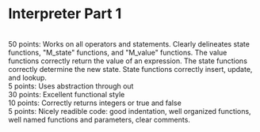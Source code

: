 # Interpreter Part 1
<br />
50 points: Works on all operators and statements. Clearly delineates state functions, "M_state" functions, and "M_value" functions. The value functions correctly return the value of an expression. The state functions correctly determine the new state. State functions correctly insert, update, and lookup.
<br />5 points: Uses abstraction through out
<br />30 points: Excellent functional style
<br />10 points: Correctly returns integers or true and false
<br />5 points: Nicely readible code: good indentation, well organized functions, well named functions and parameters, clear comments.


